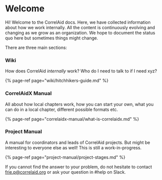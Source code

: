 # Welcome

Hi! Welcome to the CorrelAid docs. Here, we have collected information about how we work internally. All the content is continuously evolving and changing as we grow as an organization. We hope to document the status quo here but sometimes things might change.

There are three main sections:



### Wiki

How does CorrelAid _internally_ work? Who do I need to talk to if I need xyz?

{% page-ref page="wiki/hitchhikers-guide.md" %}

### CorrelAidX Manual

All about how local chapters work, how you can start your own, what you can do in a local chapter, different possible formats etc.  

{% page-ref page="correlaidx-manual/what-is-correlaidx.md" %}

### Project Manual 

A manual for coordinators and leads of CorrelAid projects. But might be interesting to everyone else as well! This is still a work-in-progress.

{% page-ref page="project-manual/project-stages.md" %}

If you cannot find the answer to your problem, do not hesitate to contact [frie.p@correlaid.org](mailto:frie.p@correlaid.org) or ask your question in \#help on Slack.

